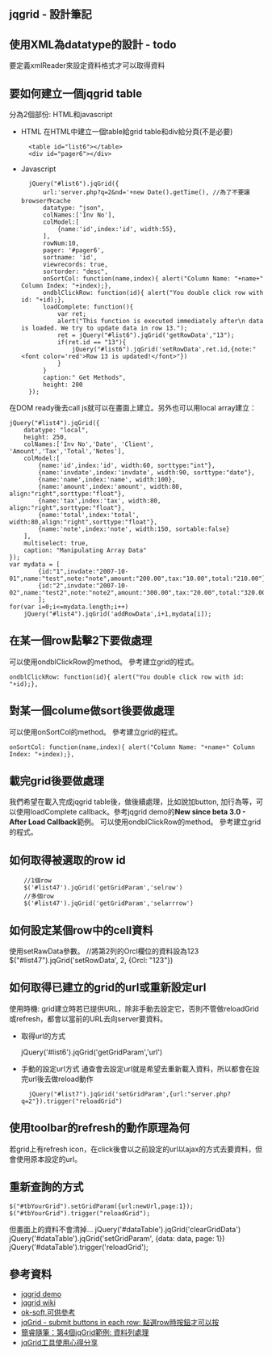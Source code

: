 jqgrid - 設計筆記
--------



## 使用XML為datatype的設計 - todo
要定義xmlReader來設定資料格式才可以取得資料


## 要如何建立一個jqgrid table
分為2個部份: HTML和javascript

* HTML
在HTML中建立一個table給grid table和div給分頁(不是必要)

		<table id="list6"></table>
		<div id="pager6"></div>

* Javascript
	
		jQuery("#list6").jqGrid({        
		   	url:'server.php?q=2&nd='+new Date().getTime(), //為了不要讓browser作cache
			datatype: "json",
		   	colNames:['Inv No'],
		   	colModel:[
		   		{name:'id',index:'id', width:55},
		   	],
		   	rowNum:10,
		   	pager: '#pager6',
		   	sortname: 'id',
		    viewrecords: true,
		    sortorder: "desc",
			onSortCol: function(name,index){ alert("Column Name: "+name+" Column Index: "+index);},
			ondblClickRow: function(id){ alert("You double click row with id: "+id);},
			loadComplete: function(){
				var ret;
				alert("This function is executed immediately after\n data is loaded. We try to update data in row 13.");
				ret = jQuery("#list6").jqGrid('getRowData',"13");
				if(ret.id == "13"){
					jQuery("#list6").jqGrid('setRowData',ret.id,{note:"<font color='red'>Row 13 is updated!</font>"})
				}
			}
			caption:" Get Methods",
			height: 200
		});

在DOM ready後去call js就可以在畫面上建立。另外也可以用local array建立：

	jQuery("#list4").jqGrid({
		datatype: "local",
		height: 250,
	   	colNames:['Inv No','Date', 'Client', 'Amount','Tax','Total','Notes'],
	   	colModel:[
	   		{name:'id',index:'id', width:60, sorttype:"int"},
	   		{name:'invdate',index:'invdate', width:90, sorttype:"date"},
	   		{name:'name',index:'name', width:100},
	   		{name:'amount',index:'amount', width:80, align:"right",sorttype:"float"},
	   		{name:'tax',index:'tax', width:80, align:"right",sorttype:"float"},		
	   		{name:'total',index:'total', width:80,align:"right",sorttype:"float"},		
	   		{name:'note',index:'note', width:150, sortable:false}		
	   	],
	   	multiselect: true,
	   	caption: "Manipulating Array Data"
	});
	var mydata = [
			{id:"1",invdate:"2007-10-01",name:"test",note:"note",amount:"200.00",tax:"10.00",total:"210.00"},
			{id:"2",invdate:"2007-10-02",name:"test2",note:"note2",amount:"300.00",tax:"20.00",total:"320.00"}
			];
	for(var i=0;i<=mydata.length;i++)
		jQuery("#list4").jqGrid('addRowData',i+1,mydata[i]);

## 在某一個row點擊2下要做處理
可以使用ondblClickRow的method。 參考建立grid的程式。

	ondblClickRow: function(id){ alert("You double click row with id: "+id);},

## 對某一個colume做sort後要做處理
可以使用onSortCol的method。 參考建立grid的程式。

	onSortCol: function(name,index){ alert("Column Name: "+name+" Column Index: "+index);},

## 載完grid後要做處理
我們希望在載入完成jqgrid table後，做後續處理，比如說加button, 加行為等，可以使用loadComplete callback。參考jqgrid demo的**New since beta 3.0 - After Load Callback**範例。 可以使用ondblClickRow的method。 參考建立grid的程式。

## 如何取得被選取的row id

		//1個row
		$('#list47').jqGrid('getGridParam','selrow')
		//多個row
		$('#list47').jqGrid('getGridParam','selarrrow')



## 如何設定某個row中的cell資料
使用setRawData參數。
		//將第2列的Orcl欄位的資料設為123
		$("#list47").jqGrid('setRowData', 2, {Orcl: "123"})

## 如何取得已建立的grid的url或重新設定url
使用時機: grid建立時若已提供URL，除非手動去設定它，否則不管做reloadGrid或refresh，都會以當前的URL去向server要資料。
* 取得url的方式
 
	jQuery('#list6').jqGrid('getGridParam','url')

* 手動的設定url方式
通查會去設定url就是希望去重新載入資料，所以都會在設完url後去做reload動作

		jQuery("#list7").jqGrid('setGridParam',{url:"server.php?q=2"}).trigger("reloadGrid")

## 使用toolbar的refresh的動作原理為何
若grid上有refresh icon，在click後會以之前設定的url以ajax的方式去要資料，但會使用原本設定的url。



## 重新查詢的方式

	$("#tbYourGrid").setGridParam({url:newUrl,page:1});
	$("#tbYourGrid").trigger("reloadGrid");

但畫面上的資料不會清掉...
	jQuery('#dataTable').jqGrid('clearGridData')
	jQuery('#dataTable').jqGrid('setGridParam', {data: data, page: 1})
	jQuery('#dataTable').trigger('reloadGrid');

## 參考資料
* [jqgrid demo](http://www.trirand.com/blog/jqgrid/jqgrid.html)
* [jqgrid wiki](http://www.trirand.com/jqgridwiki/doku.php?id=wiki:jqgriddocs)
* [ok-soft,可供參考](http://www.ok-soft-gmbh.com/jqGrid/Admin3.htm)
* [jqGrid - submit buttons in each row: 點選row時按鈕才可以按](http://stackoverflow.com/questions/16717459/jquery-jqgrid-submit-buttons-in-each-row)
* [簡睿隨筆：第4個jqGrid範例: 資料列處理](http://jdev.tw/blog/1640/jqgrid-data-manipulation)
* [jqGrid工具使用心得分享](http://newsletter.ascc.sinica.edu.tw/news/read_news.php?nid=1643)